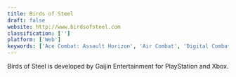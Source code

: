 ```yaml
---
title: Birds of Steel
draft: false 
website: http://www.birdsofsteel.com
classification: ['']
platform: ['Web']
keywords: ['Ace Combat: Assault Horizon', 'Air Combat', 'Digital Combat Simulator', 'Flight Simulator: VR', 'FlightGear', 'Google Earth VR', 'IL-2 Sturmovik: Battle of Stalingrad', 'Infinite Flight', 'Microsoft Flight Simulator X', 'Orbiter', 'Sky Gamblers: Storm Raiders', 'Snoopy Flying Ace', 'Tom Clancy’s H.A.W.X 2', 'Wing Commander: Prophecy']
---
```

Birds of Steel is developed by Gaijin Entertainment for PlayStation and Xbox.